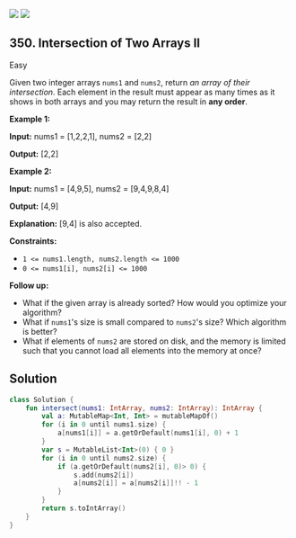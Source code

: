 [![](https://img.shields.io/github/stars/javadev/LeetCode-in-Kotlin?label=Stars&style=flat-square)](https://github.com/javadev/LeetCode-in-Kotlin)
[![](https://img.shields.io/github/forks/javadev/LeetCode-in-Kotlin?label=Fork%20me%20on%20GitHub%20&style=flat-square)](https://github.com/javadev/LeetCode-in-Kotlin/fork)

## 350\. Intersection of Two Arrays II

Easy

Given two integer arrays `nums1` and `nums2`, return _an array of their intersection_. Each element in the result must appear as many times as it shows in both arrays and you may return the result in **any order**.

**Example 1:**

**Input:** nums1 = [1,2,2,1], nums2 = [2,2]

**Output:** [2,2]

**Example 2:**

**Input:** nums1 = [4,9,5], nums2 = [9,4,9,8,4]

**Output:** [4,9]

**Explanation:** [9,4] is also accepted.

**Constraints:**

*   `1 <= nums1.length, nums2.length <= 1000`
*   `0 <= nums1[i], nums2[i] <= 1000`

**Follow up:**

*   What if the given array is already sorted? How would you optimize your algorithm?
*   What if `nums1`'s size is small compared to `nums2`'s size? Which algorithm is better?
*   What if elements of `nums2` are stored on disk, and the memory is limited such that you cannot load all elements into the memory at once?

## Solution

```kotlin
class Solution {
    fun intersect(nums1: IntArray, nums2: IntArray): IntArray {
        val a: MutableMap<Int, Int> = mutableMapOf()
        for (i in 0 until nums1.size) {
            a[nums1[i]] = a.getOrDefault(nums1[i], 0) + 1
        }
        var s = MutableList<Int>(0) { 0 }
        for (i in 0 until nums2.size) {
            if (a.getOrDefault(nums2[i], 0)> 0) {
                s.add(nums2[i])
                a[nums2[i]] = a[nums2[i]]!! - 1
            }
        }
        return s.toIntArray()
    }
}
```
